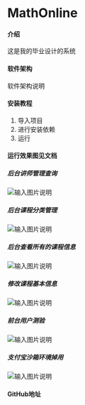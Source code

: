 # MathOnline

#### 介绍
这是我的毕业设计的系统

#### 软件架构
软件架构说明


#### 安装教程

1.  导入项目
2.  进行安装依赖
3.  运行

#### 运行效果图见文档
##### 后台讲师管理查询
![输入图片说明](https://images.gitee.com/uploads/images/2021/0328/223159_0666783b_7347710.png "屏幕截图.png")
##### 后台课程分类管理
![输入图片说明](https://images.gitee.com/uploads/images/2021/0328/223314_e5b8cde6_7347710.png "屏幕截图.png")
##### 后台查看所有的课程信息
![输入图片说明](https://images.gitee.com/uploads/images/2021/0328/223334_dedbc002_7347710.png "屏幕截图.png")
##### 修改课程基本信息
![输入图片说明](https://images.gitee.com/uploads/images/2021/0328/223405_b8668dd3_7347710.png "屏幕截图.png")
##### 前台用户测验
![输入图片说明](https://images.gitee.com/uploads/images/2021/0328/223441_46bca218_7347710.png "屏幕截图.png")
##### 支付宝沙箱环境掉用
![输入图片说明](https://images.gitee.com/uploads/images/2021/0328/223655_31d2240e_7347710.png "屏幕截图.png")
#### GitHub地址

